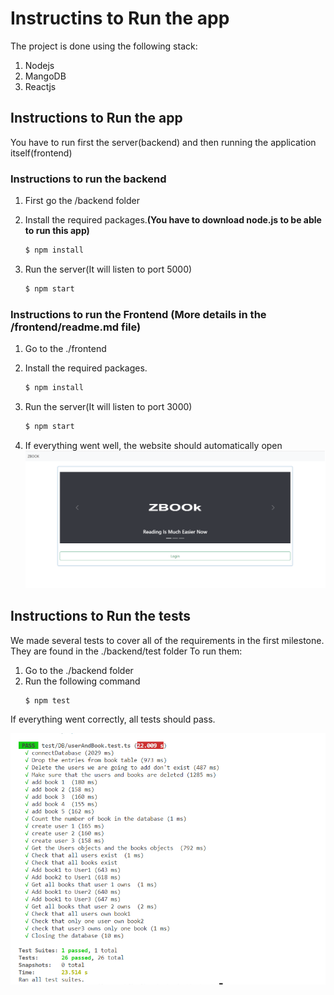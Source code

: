 # Instructins to Run the app

The project is done using the following stack:  
1. Nodejs
2. MangoDB
3. Reactjs

## Instructions to Run the app

You have to run first the server(backend) and then running the 
application itself(frontend)

### Instructions to run the backend 
1. First go the /backend folder
2. Install the required packages.**(You have to download node.js to be able to run this app)**
    ```sh
    $ npm install
    ```
    
3. Run the server(It will listen to port 5000)
    ```sh
    $ npm start
    ```

### Instructions to run the Frontend (More details in the /frontend/readme.md file) 
1. Go to the ./frontend 
2. Install the required packages.
    ```sh
    $ npm install
    ```
    
3. Run the server(It will listen to port 3000)
    ```sh
    $ npm start
    ```

4. If everything went well, the website should automatically open
![Alt text](images/app.png "Title")

## Instructions to Run the tests
We made several tests to cover all of the requirements in the first milestone. They are found in the ./backend/test folder
To run them:
1. Go to the ./backend folder
2. Run the following command
    ```
    $ npm test
    ```

If everything went correctly, all tests should pass.

![Alt text](images/tests.png "Title")